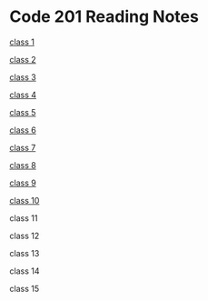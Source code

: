# Code 201 Reading Notes

[class 1](https://github.com/bashamtg/Reading-Notes/blob/main/Code%20201/Reading%20Notes/class-01.md)

[class 2](https://github.com/bashamtg/Reading-Notes/blob/main/Code%20201/Reading%20Notes/class-02.md)

[class 3](https://github.com/bashamtg/Reading-Notes/blob/main/Code%20201/Reading%20Notes/class-03.md)

[class 4](https://github.com/bashamtg/Reading-Notes/blob/main/Code%20201/Reading%20Notes/class-04.md)

[class 5](https://github.com/bashamtg/Reading-Notes/blob/main/Code%20201/Reading%20Notes/class-05.md)

[class 6](https://github.com/bashamtg/Reading-Notes/blob/main/Code%20201/Reading%20Notes/class-06.md)

[class 7](https://github.com/bashamtg/Reading-Notes/blob/main/Code%20201/Reading%20Notes/class-07.md)

[class 8](https://github.com/bashamtg/Reading-Notes/blob/main/Code%20201/Reading%20Notes/class-08.md)

[class 9](https://github.com/bashamtg/Reading-Notes/blob/main/Code%20201/Reading%20Notes/class-09.md)

[class 10](https://github.com/bashamtg/Reading-Notes/blob/main/Code%20201/Reading%20Notes/class-10.md)

class 11

class 12

class 13

class 14

class 15
